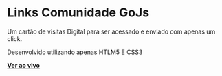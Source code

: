 # Links Comunidade GoJs

Um cartão de visitas Digital para ser acessado e enviado com apenas um click.

Desenvolvido utilizando apenas HTLM5 E CSS3 

**[Ver ao vivo](https://cristianefaria.com/demo/gojs)**

